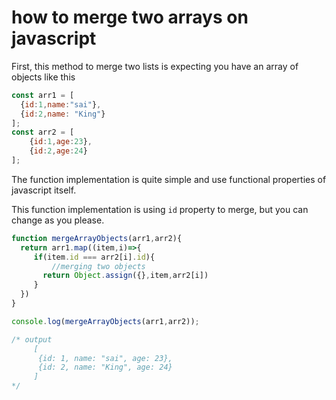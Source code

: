 # how to merge two arrays on javascript

First, this method to merge two lists is expecting you have an array of
objects like this

```javascript
const arr1 = [
  {id:1,name:"sai"},
  {id:2,name: "King"}
];
const arr2 = [
    {id:1,age:23},
    {id:2,age:24}
];
```

The function implementation is quite simple and use functional
properties of javascript itself.

This function implementation is using `id` property to merge, but you
can change as you please.

```javascript
function mergeArrayObjects(arr1,arr2){
  return arr1.map((item,i)=>{
     if(item.id === arr2[i].id){
         //merging two objects
       return Object.assign({},item,arr2[i])
     }
  })
}

console.log(mergeArrayObjects(arr1,arr2));

/* output
     [
      {id: 1, name: "sai", age: 23},
      {id: 2, name: "King", age: 24}
     ]
*/
```
